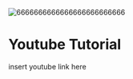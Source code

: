 ![6666666666666666666666666](https://github.com/user-attachments/assets/012fb520-3437-496d-b683-006f6ceeac0d)


<h1> Youtube Tutorial</h1>
insert youtube link here
